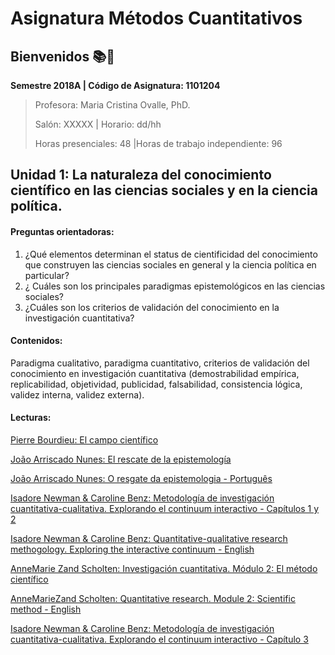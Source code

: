 # Asignatura Métodos Cuantitativos

## **Bienvenidos** :books::blue_heart:

**Semestre 2018A	| Código de Asignatura: 1101204**

> Profesora: Maria Cristina Ovalle, PhD.
>
> Salón: XXXXX				| Horario: dd/hh
>
> Horas presenciales: 48	|Horas de trabajo independiente: 96			

## Unidad 1: La naturaleza del conocimiento científico en las ciencias sociales y en la ciencia política. 

#### Preguntas orientadoras:

1. ¿Qué elementos determinan el status de cientificidad del conocimiento que construyen las ciencias sociales en general y la ciencia política en particular?
2. ¿ Cuáles son los principales paradigmas epistemológicos en las ciencias sociales?
3. ¿Cuáles son los criterios de validación del conocimiento en la investigación cuantitativa?

#### Contenidos:

Paradigma cualitativo, paradigma cuantitativo, criterios de validación del conocimiento en investigación cuantitativa (demostrabilidad empírica, replicabilidad, objetividad, publicidad, falsabilidad, consistencia lógica, validez interna, validez externa). 

#### Lecturas: 

[Pierre Bourdieu: El campo científico](MetCuantitativos/unidad1/1elcampocientifico.pdf)

[João Arriscado Nunes: El rescate de la epistemología](MetCuantitativos/unidad1/2elrescatedelaepistemolgia.pdf)

[João Arriscado Nunes: O resgate da epistemologia - Português](MetCuantitativos/unidad1/2oresgatedaepistemologia.pdf)

[Isadore Newman & Caroline Benz: Metodología de investigación cuantitativa-cualitativa. Explorando el continuum interactivo - Capítulos 1 y 2](MetCuantitativos/unidad1/3investigacióncuantitativa-cualitativa_cap1y2.pdf)

[Isadore Newman & Caroline Benz: Quantitative-qualitative research methogology. Exploring the interactive continuum - English](MetCuantitativos/unidad1/3quantitative-qualitativeresearchmethodology_fulltext.pdf)

[AnneMarie Zand Scholten: Investigación cuantitativa. Módulo 2: El método científico](MetCuantitativos/unidad1/4métodocientífico_módulo2.pdf)

[AnneMarieZand Scholten: Quantitative research. Module 2: Scientific method - English](MetCuantitativos/unidad1/4scientificmethod_module2.pdf)

[Isadore Newman & Caroline Benz: Metodología de investigación cuantitativa-cualitativa. Explorando el continuum interactivo - Capítulo 3](MetCuantitativos\unidad1\5investigacióncuantitativa-cualitativa_cap3.pdf)





















